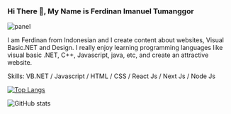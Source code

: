 ### Hi There 👋, My Name is Ferdinan Imanuel Tumanggor

![panel](https://images.unsplash.com/photo-1505238680356-667803448bb6?ixlib=rb-1.2.1&ixid=MnwxMjA3fDB8MHxwaG90by1wYWdlfHx8fGVufDB8fHx8&auto=format&fit=crop&w=1170&q=80)

I am Ferdinan from Indonesian and I create content about websites, Visual Basic.NET and Design. I really enjoy learning programming languages 
like visual basic .NET, C++, Javascript, java, etc, and create an attractive website.


Skills: VB.NET / Javascript / HTML / CSS / React Js / Next Js / Node Js 

[![Top Langs](https://github-readme-stats.vercel.app/api/top-langs/?username=ferdinan-ops)](https://github.com/anuraghazra/github-readme-stats)

![GitHub stats](https://github-readme-stats.vercel.app/api?username=ferdinan-ops&show_icons=true)  


